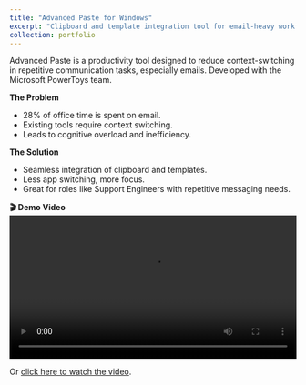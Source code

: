 ```yaml
---
title: "Advanced Paste for Windows"
excerpt: "Clipboard and template integration tool for email-heavy workflows<br/><img src='/images/500x300.png'>"
collection: portfolio
---
```


Advanced Paste is a productivity tool designed to reduce context-switching in repetitive communication tasks, especially emails. Developed with the Microsoft PowerToys team.

**The Problem**
- 28% of office time is spent on email.
- Existing tools require context switching.
- Leads to cognitive overload and inefficiency.

**The Solution**
- Seamless integration of clipboard and templates.
- Less app switching, more focus.
- Great for roles like Support Engineers with repetitive messaging needs.

**🎬 Demo Video**
<video width="100%" controls>
  <source src="/assets/ClipboardTemplate.mp4" type="video/mp4">
  Your browser does not support the video tag.
</video>

Or [click here to watch the video](assets/ClipboardTemplate.mp4).
